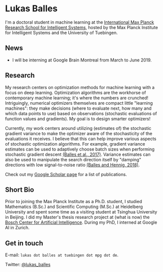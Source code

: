 # Lukas Balles

I'm a doctoral student in machine learning at the [International Max Planck Research School for Intelligent Systems](https://imprs.is.mpg.de/), hosted by the Max Planck Institute for Intelligent Systems and the University of Tuebingen.

## News

- I will be interning at Google Brain Montreal from March to June 2019.


## Research

My research centers on optimization methods for machine learning with a focus on deep learning. Optimization algorithms are the workhorse of contemporary machine learning; it's where the numbers are crunched! Intriguingly, numerical optimizers themselves are compact little "learning machines": they make decisions (where to evaluate next, how many and which data points to use) based on observations (stochastic evaluations of function values and gradients). My goal is to design smarter optimizers!

Currently, my work centers around utilizing (estimates of) the stochastic gradient variance to make the optimizer aware of the stochasticity of the evaluations it receives. I believe that this can help improve various aspects of stochastic optimization algorithms. For example, gradient variance estimates can be used to adaptively choose batch sizes when performing stochastic gradient descent [(Balles et al., 2017)](https://arxiv.org/abs/1612.05086). Variance estimates can also be used to manipulate the search direction itself by "damping" directions with low signal-to-noise ratio [(Balles and Hennig, 2018)](https://arxiv.org/abs/1705.07774).

Check out my [Google Scholar page](https://scholar.google.de/citations?user=2lq9JQIAAAAJ&hl=de) for a list of publications.

## Short Bio

Prior to joining the Max Planck Institute as a Ph.D. student, I studied Mathematics (B.Sc.) and Scientific Computing (M.Sc.) at Heidelberg University and spent some time as a visiting student at Tsinghua University in Beijing.
I did my Master's thesis research project at (what is now) the [Bosch Center for Artificial Intelligence](https://www.bosch-ai.com).
During my PhD, I interned at Google AI in Zurich.

## Get in touch

E-mail: ``lukas dot balles at tuebingen dot mpg dot de``.

Twitter: [@lukas_balles](https://twitter.com/lukas_balles)
